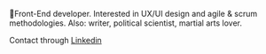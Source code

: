 🌱Front-End developer. Interested in UX/UI design and agile & scrum methodologies. Also: writer, political scientist, martial arts lover.
<br>

Contact through [Linkedin] 
<!-- links -->
[Linkedin]: https://www.linkedin.com/in/mart%C3%ADn-madridejos-b832a4212/



